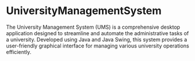# UniversityManagementSystem
The University Management System (UMS) is a comprehensive desktop application designed to streamline and automate the administrative tasks of a university. Developed using Java and Java Swing, this system provides a user-friendly graphical interface for managing various university operations efficiently.
